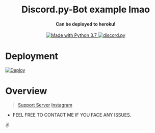 <h1 align="center">
  <br>
  Discord.py-Bot example lmao
  <br>
</h1>

<h4 align="center">Can be deployed to heroku!</h4>

<p align="center">
  </a>
  <a href="https://www.python.org/downloads/">
    <img src="https://img.shields.io/badge/Made%20With-Python%203.7-blue.svg?style=for-the-badge" alt="Made with Python 3.7">
    
  <a href="https://github.com/Rapptz/discord.py/">
      <img src="https://img.shields.io/badge/discord-py-blue.svg" alt="discord.py">
  </a>
<br>

# Deployment
[![Deploy](https://www.herokucdn.com/deploy/button.svg)](https://heroku.com/deploy?template=https://github.com/cyraxxop/discordbot-example)

# Overview

> [Support Server](https://discord.gg/HKtQmtj)
> [Instagram](https://www.instagram.com/cyraxx.py)

* FEEL FREE TO CONTACT ME IF YOU FACE ANY ISSUES.

✌
